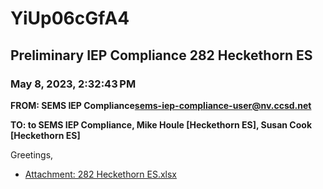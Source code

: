 # YiUp06cGfA4
## Preliminary IEP Compliance 282 Heckethorn ES
### May 8, 2023, 2:32:43 PM
**FROM: SEMS IEP Compliance<sems-iep-compliance-user@nv.ccsd.net>**

**TO: to SEMS IEP Compliance, Mike Houle [Heckethorn ES], Susan Cook [Heckethorn ES]**


Greetings, 





* [Attachment: 282 Heckethorn ES.xlsx](YiUp06cGfA4-attachment-1.xlsx)
